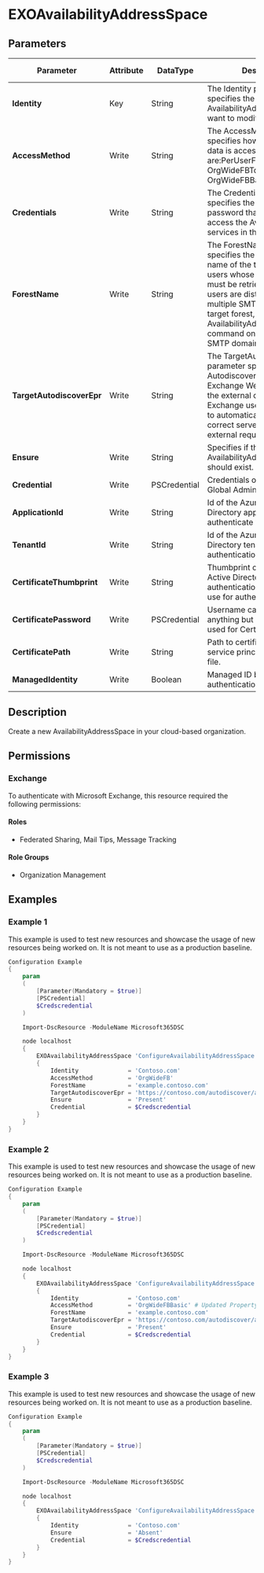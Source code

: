 ﻿# EXOAvailabilityAddressSpace

## Parameters

| Parameter | Attribute | DataType | Description | Allowed Values |
| --- | --- | --- | --- | --- |
| **Identity** | Key | String | The Identity parameter specifies the AvailabilityAddressSpace you want to modify. | |
| **AccessMethod** | Write | String | The AccessMethod parameter specifies how the free/busy data is accessed. Valid values are:PerUserFB, OrgWideFB, OrgWideFBToken, OrgWideFBBasic,InternalProxy | `PerUserFB`, `OrgWideFB`, `OrgWideFBToken`, `OrgWideFBBasic`, `InternalProxy` |
| **Credentials** | Write | String | The Credentials parameter specifies the username and password that's used to access the Availability services in the target forest. | |
| **ForestName** | Write | String | The ForestName parameter specifies the SMTP domain name of the target forest for users whose free/busy data must be retrieved. If your users are distributed among multiple SMTP domains in the target forest, run the Add-AvailabilityAddressSpace command once for each SMTP domain. | |
| **TargetAutodiscoverEpr** | Write | String | The TargetAutodiscoverEpr parameter specifies the Autodiscover URL of Exchange Web Services for the external organization. Exchange uses Autodiscover to automatically detect the correct server endpoint for external requests. | |
| **Ensure** | Write | String | Specifies if this AvailabilityAddressSpace should exist. | `Present`, `Absent` |
| **Credential** | Write | PSCredential | Credentials of the Exchange Global Admin | |
| **ApplicationId** | Write | String | Id of the Azure Active Directory application to authenticate with. | |
| **TenantId** | Write | String | Id of the Azure Active Directory tenant used for authentication. | |
| **CertificateThumbprint** | Write | String | Thumbprint of the Azure Active Directory application's authentication certificate to use for authentication. | |
| **CertificatePassword** | Write | PSCredential | Username can be made up to anything but password will be used for CertificatePassword | |
| **CertificatePath** | Write | String | Path to certificate used in service principal usually a PFX file. | |
| **ManagedIdentity** | Write | Boolean | Managed ID being used for authentication. | |

## Description

Create a new AvailabilityAddressSpace in your cloud-based organization.

## Permissions

### Exchange

To authenticate with Microsoft Exchange, this resource required the following permissions:

#### Roles

- Federated Sharing, Mail Tips, Message Tracking

#### Role Groups

- Organization Management

## Examples

### Example 1

This example is used to test new resources and showcase the usage of new resources being worked on.
It is not meant to use as a production baseline.

```powershell
Configuration Example
{
    param
    (
        [Parameter(Mandatory = $true)]
        [PSCredential]
        $Credscredential
    )

    Import-DscResource -ModuleName Microsoft365DSC

    node localhost
    {
        EXOAvailabilityAddressSpace 'ConfigureAvailabilityAddressSpace'
        {
            Identity              = 'Contoso.com'
            AccessMethod          = 'OrgWideFB'
            ForestName            = 'example.contoso.com'
            TargetAutodiscoverEpr = 'https://contoso.com/autodiscover/autodiscover.xml'
            Ensure                = 'Present'
            Credential            = $Credscredential
        }
    }
}
```

### Example 2

This example is used to test new resources and showcase the usage of new resources being worked on.
It is not meant to use as a production baseline.

```powershell
Configuration Example
{
    param
    (
        [Parameter(Mandatory = $true)]
        [PSCredential]
        $Credscredential
    )

    Import-DscResource -ModuleName Microsoft365DSC

    node localhost
    {
        EXOAvailabilityAddressSpace 'ConfigureAvailabilityAddressSpace'
        {
            Identity              = 'Contoso.com'
            AccessMethod          = 'OrgWideFBBasic' # Updated Property
            ForestName            = 'example.contoso.com'
            TargetAutodiscoverEpr = 'https://contoso.com/autodiscover/autodiscover.xml'
            Ensure                = 'Present'
            Credential            = $Credscredential
        }
    }
}
```

### Example 3

This example is used to test new resources and showcase the usage of new resources being worked on.
It is not meant to use as a production baseline.

```powershell
Configuration Example
{
    param
    (
        [Parameter(Mandatory = $true)]
        [PSCredential]
        $Credscredential
    )

    Import-DscResource -ModuleName Microsoft365DSC

    node localhost
    {
        EXOAvailabilityAddressSpace 'ConfigureAvailabilityAddressSpace'
        {
            Identity              = 'Contoso.com'
            Ensure                = 'Absent'
            Credential            = $Credscredential
        }
    }
}
```

